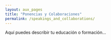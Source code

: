 ```yaml
---
layout: aux_pages
title: "Ponencias y Colaboraciones"
permalink: /speakings_and_collaborations/
---
```


<!-- Ponencias y Colaboraciones en proyectos -->

Aquí puedes describir tu educación o formación...

